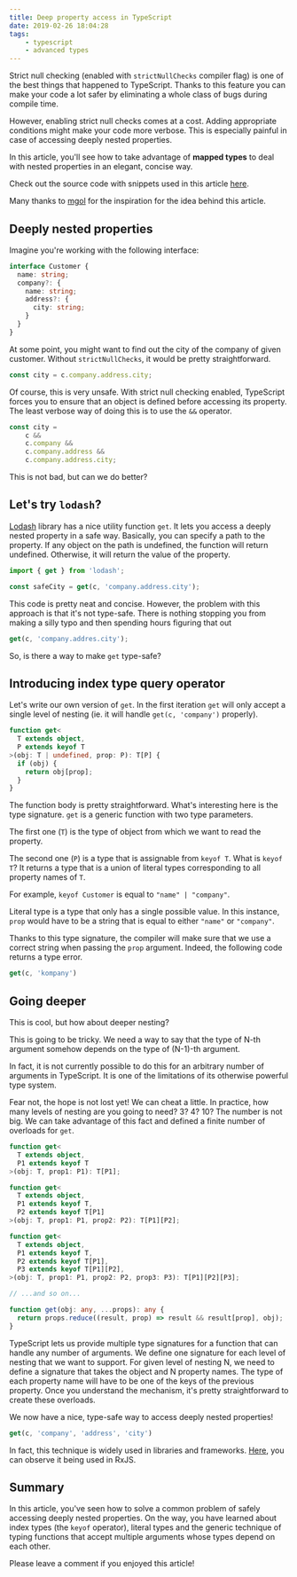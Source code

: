 ```yaml
---
title: Deep property access in TypeScript
date: 2019-02-26 18:04:28
tags:
    - typescript
    - advanced types
---
```


Strict null checking (enabled with `strictNullChecks` compiler flag) is one of the best things that happened to TypeScript. Thanks to this feature you can make your code a lot safer by eliminating a whole class of bugs during compile time.

However, enabling strict null checks comes at a cost. Adding appropriate conditions might make your code more verbose. This is especially painful in case of accessing deeply nested properties.

In this article, you'll see how to take advantage of **mapped types** to deal with nested properties in an elegant, concise way.

Check out the source code with snippets used in this article [here](https://stackblitz.com/edit/deep-properties).

Many thanks to [mgol](https://twitter.com/m_gol) for the inspiration for the idea behind this article.

## Deeply nested properties

Imagine you're working with the following interface:

```typescript
interface Customer {
  name: string;
  company?: {
    name: string;
    address?: {
      city: string;
    }
  }
}
```

At some point, you might want to find out the city of the company of given customer. Without `strictNullChecks`, it would be pretty straightforward. 

```typescript
const city = c.company.address.city;
```

Of course, this is very unsafe. With strict null checking enabled, TypeScript forces you to ensure that an object is defined before accessing its property. The least verbose way of doing this is to use the `&&` operator.

```typescript
const city = 
    c && 
    c.company && 
    c.company.address && 
    c.company.address.city;
```

This is not bad, but can we do better?

## Let's try `lodash`?

[Lodash](https://lodash.com) library has a nice utility function `get`. It lets you access a deeply nested property in a safe way. Basically, you can specify a path to the property. If any object on the path is undefined, the function will return undefined. Otherwise, it will return the value of the property.

```typescript
import { get } from 'lodash';

const safeCity = get(c, 'company.address.city');
```

This code is pretty neat and concise. However, the problem with this approach is that it's not type-safe. There is nothing stopping you from making a silly typo and then spending hours figuring that out

```typescript
get(c, 'company.addres.city');
```

So, is there a way to make `get` type-safe?

## Introducing index type query operator

Let's write our own version of `get`. In the first iteration `get` will only accept a single level of nesting (ie. it will handle `get(c, 'company')` properly).

```typescript
function get<
  T extends object, 
  P extends keyof T
>(obj: T | undefined, prop: P): T[P] {
  if (obj) {
    return obj[prop];
  }
}
```

The function body is pretty straightforward. What's interesting here is the type signature. `get` is a generic function with two type parameters. 

The first one (`T`) is the type of object from which we want to read the property.

The second one (`P`) is a type that is assignable from `keyof T`. What is `keyof T`? It returns a type that is a union of literal types corresponding to all property names of `T`.

For example, `keyof Customer` is equal to `"name" | "company"`. 

Literal type is a type that only has a single possible value. In this instance, `prop` would have to be a string that is equal to either `"name"` or `"company"`.

Thanks to this type signature, the compiler will make sure that we use a correct string when passing the `prop` argument. Indeed, the following code returns a type error.

```typescript
get(c, 'kompany')
```

## Going deeper

This is cool, but how about deeper nesting?

This is going to be tricky. We need a way to say that the type of N-th argument somehow depends on the type of (N-1)-th argument.

In fact, it is not currently possible to do this for an arbitrary number of arguments in TypeScript. It is one of the limitations of its otherwise powerful type system.

Fear not, the hope is not lost yet! We can cheat a little. In practice, how many levels of nesting are you going to need? 3? 4? 10? The number is not big. We can take advantage of this fact and defined a finite number of overloads for `get`.

```typescript
function get<
  T extends object, 
  P1 extends keyof T
>(obj: T, prop1: P1): T[P1];

function get<
  T extends object, 
  P1 extends keyof T,
  P2 extends keyof T[P1]
>(obj: T, prop1: P1, prop2: P2): T[P1][P2];

function get<
  T extends object, 
  P1 extends keyof T,
  P2 extends keyof T[P1],
  P3 extends keyof T[P1][P2],
>(obj: T, prop1: P1, prop2: P2, prop3: P3): T[P1][P2][P3];

// ...and so on...

function get(obj: any, ...props): any {
  return props.reduce((result, prop) => result && result[prop], obj);
}
```

TypeScript lets us provide multiple type signatures for a function that can handle any number of arguments. We define one signature for each level of nesting that we want to support. For given level of nesting N, we need to define a signature that takes the object and N property names. The type of each property name will have to be one of the keys of the previous property. Once you understand the mechanism, it's pretty straightforward to create these overloads.

We now have a nice, type-safe way to access deeply nested properties!

```typescript
get(c, 'company', 'address', 'city')
```

In fact, this technique is widely used in libraries and frameworks. [Here](https://github.com/ReactiveX/rxjs/blob/master/src/internal/util/pipe.ts), you can observe it being used in RxJS.

## Summary

In this article, you've seen how to solve a common problem of safely accessing deeply nested properties. On the way, you have learned about index types (the `keyof` operator), literal types and the generic technique of typing functions that accept multiple arguments whose types depend on each other.

Please leave a comment if you enjoyed this article!